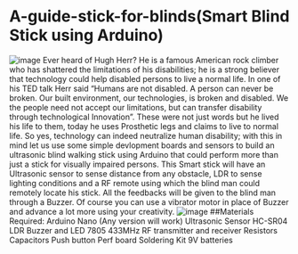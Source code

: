 # A-guide-stick-for-blinds(Smart Blind Stick using Arduino)
![image](https://user-images.githubusercontent.com/87383411/236234018-8187d4d5-3b92-4120-8c39-0d5b433bff73.png)
Ever heard of Hugh Herr? He is a famous American rock climber who has shattered the limitations of his disabilities; he is a strong believer that technology could help disabled persons to live a normal life. In one of his TED talk Herr said “Humans are not disabled. A person can never be broken. Our built environment, our technologies, is broken and disabled. We the people need not accept our limitations, but can transfer disability through technological Innovation”. These were not just words but he lived his life to them, today he uses Prosthetic legs and claims to live to normal life. So yes, technology can indeed neutralize human disability; with this in mind let us use some simple devlopment boards and sensors to build an ultrasonic blind walking stick using Arduino that could perform more than just a stick for visually impaired persons.
This Smart stick will have an Ultrasonic sensor to sense distance from any obstacle, LDR to sense lighting conditions and a RF remote using which the blind man could remotely locate his stick. All the feedbacks will be given to the blind man through a Buzzer. Of course you can use a vibrator motor in place of Buzzer and advance a lot more using your creativity.
![image](https://user-images.githubusercontent.com/87383411/236234128-329ae18f-1a01-4063-b064-a3db5b0c9b21.png)
##Materials Required:
Arduino Nano (Any version will work)
Ultrasonic Sensor HC-SR04
LDR
Buzzer and LED
7805
433MHz RF transmitter and receiver
Resistors
Capacitors
Push button
Perf board
Soldering Kit
9V batteries
